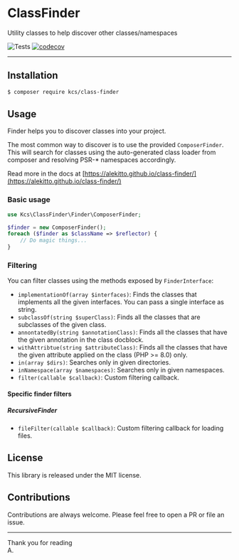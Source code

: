 # ClassFinder

Utility classes to help discover other classes/namespaces

![Tests](https://github.com/alekitto/class-finder/workflows/Tests/badge.svg)
[![codecov](https://codecov.io/gh/alekitto/class-finder/branch/master/graph/badge.svg)](https://codecov.io/gh/alekitto/class-finder)

---

## Installation

```bash
$ composer require kcs/class-finder
```

## Usage

Finder helps you to discover classes into your project.

The most common way to discover is to use the provided `ComposerFinder`.
This will search for classes using the auto-generated class loader
from composer and resolving PSR-* namespaces accordingly.

Read more in the docs at [https://alekitto.github.io/class-finder/](https://alekitto.github.io/class-finder/)

### Basic usage

```php
use Kcs\ClassFinder\Finder\ComposerFinder;

$finder = new ComposerFinder();
foreach ($finder as $className => $reflector) {
    // Do magic things...
}
```

### Filtering

You can filter classes using the methods exposed by `FinderInterface`:

- `implementationOf(array $interfaces)`: Finds the classes that implements 
  all the given interfaces. You can pass a single interface as string.
- `subclassOf(string $superClass)`: Finds all the classes that are subclasses
  of the given class.
- `annontatedBy(string $annotationClass)`: Finds all the classes that have
  the given annotation in the class docblock.
- `withAttribtue(string $attributeClass)`: Finds all the classes that have
  the given attribute applied on the class (PHP >= 8.0) only.
- `in(array $dirs)`: Searches only in given directories.
- `inNamespace(array $namespaces)`: Searches only in given namespaces.
- `filter(callable $callback)`: Custom filtering callback.

#### Specific finder filters

##### RecursiveFinder

- `fileFilter(callable $callback)`: Custom filtering callback for loading files.


## License

This library is released under the MIT license.

## Contributions

Contributions are always welcome.
Please feel free to open a PR or file an issue.

---

Thank you for reading  
A.

